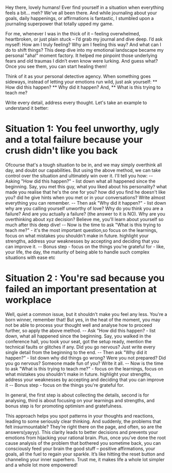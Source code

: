 Hey there, lovely humans! Ever find yourself in a situation when everything feels a bit… meh? We've all been there. And while journaling about your goals, daily happenings, or affirmations is fantastic, I stumbled upon a journaling superpower that totally upped my game.

For me, whenever I was in the thick of it – feeling overwhelmed, heartbroken, or just plain stuck – I’d grab my journal and dive deep. I’d ask myself: How am I truly feeling? Why am I feeling this way? And what can I do to shift things? This deep dive into my emotional landscape became my personal "aha!" moment factory. It helped me pinpoint those underlying fears and old traumas I didn’t even know were lurking. And guess what? Once you see them, you can start healing them!

Think of it as your personal detective agency. When something goes sideways, instead of letting your emotions run wild, just ask yourself: 
** How did this happen? 
** Why did it happen? And,
** What is this trying to teach me?

Write every detail, address every thought. Let's take an example to understand it better:

# Situation 1: You feel unworthy, ugly and a total failure because your crush didn't like you back

Ofcourse that's a tough situation to be in, and we may simply overthink all day, and doubt our capabilities. But using the above method, we can take control over the situation and ultimately win over it. I'll tell you how:
-- Asking "How did this happen?" - list down what all happened since the beginning. Say, you met this guy, what you liked about his personality? what made you realise that he's the one for you? how did you find he doesn't like you? did he give hints when you met or in your conversations? Write almost everything you can remember.
-- Then ask "Why did it happen?" - list down why are you calling yourself unworthy of love? Why do you think you are a failure? And are you actually a failure? (the answer to it is NO). Why are you overthinking about xyz decision? Believe me, you'll learn about yourself so much after this deep dive!
-- Now is the time to ask "What is this trying to teach me?" - it's the  most important question,so focus on the learnings, focus on what mistakes you shouldn't make in future. highlight your strengths, address your weaknesses by accepting and deciding that you can improve it.
-- Bonus step - focus on the things you're grateful for - like, your life, the day, the maturity of being able to handle such complex situations with ease etc

# Situation 2 : You're sad because you failed an important presentation at workplace
Well, quiet a common issue, but it shouldn't make you feel any less. You're a born winner, remember that! But yes, in the heat of the moment, you may not be able to process your thought well and analyse how to proceed further, so apply the above method.
-- Ask "How did this happen? - list down, what all happened since the beginning. Say, you walked in the conference hall, you took your seat, got the setup ready, mention the technical faults or glitches if any. Did you go nervous? Just write every single detail from the beginning to the end.
-- Then ask "Why did it happen?" - list down why did things go wrong? Were you not prepared? Did you go nervous? Someone made fun of you? Write it all.
-- Now is the time to ask "What is this trying to teach me?" - focus on the learnings, focus on what mistakes you shouldn't make in future. highlight your strengths, address your weaknesses by accepting and deciding that you can improve it
-- Bonus step - focus on the things you're grateful for.

In general, the first step is about collecting the details, second is for analysing, third is about focusing on your learnings and strengths, and bonus step is for promoting optimism and gratefulness.

This approach helps you spot patterns in your thoughts and reactions, leading to some seriously clear thinking.
And suddenly, the problems that felt insurmountable? They’re right there on the page, and often, so are the answers(yayyy). This clarity leads to better decisions and prevents your emotions from hijacking your rational brain. Plus, once you’ve done the root cause analysis of the problem that bothered you sometime back, you can consciously feed your brain the good stuff – positive affirmations, your goals, all the fuel to regain your sparkle. It’s like hitting the reset button and channeling your inner superhero. Trust me, it makes life a whole lot simpler and a whole lot more empowered!